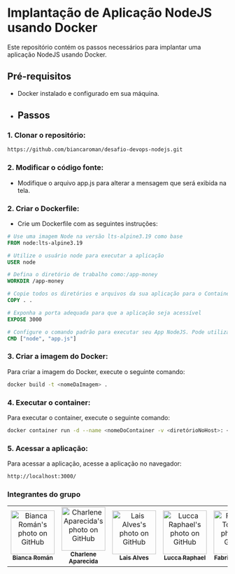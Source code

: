 # Implantação de Aplicação NodeJS usando Docker

Este repositório contém os passos necessários para implantar uma aplicação NodeJS usando Docker.

## Pré-requisitos

- Docker instalado e configurado em sua máquina.

- ## Passos

### 1. Clonar o repositório:

```bash
https://github.com/biancaroman/desafio-devops-nodejs.git
````

### 2. Modificar o código fonte:

- Modifique o arquivo app.js para alterar a mensagem que será exibida na tela.

### 2. Criar o Dockerfile:
- Crie um Dockerfile com as seguintes instruções:
````dockerfile
# Use uma imagem Node na versão lts-alpine3.19 como base
FROM node:lts-alpine3.19

# Utilize o usuário node para executar a aplicação
USER node

# Defina o diretório de trabalho como:/app-money
WORKDIR /app-money

# Copie todos os diretórios e arquivos da sua aplicação para o Container
COPY . .

# Exponha a porta adequada para que a aplicação seja acessível
EXPOSE 3000

# Configure o comando padrão para executar seu App NodeJS. Pode utilizar CMD ou ENTRYPOINT
CMD ["node", "app.js"]
````


### 3. Criar a imagem do Docker:
Para criar a imagem do Docker, execute o seguinte comando:
```bash
docker build -t <nomeDaImagem> .
```

### 4. Executar o container:
Para executar o container, execute o seguinte comando:
```bash
docker container run -d --name <nomeDoContainer -v <diretórioNoHost>: <diretórioDoContainer> -p 3000:3000 <nomeDaImagem>
```

### 5. Acessar a aplicação:
Para acessar a aplicação, acesse a aplicação no navegador:
```bash
http://localhost:3000/
```

### Integrantes do grupo
<table>
  <tr>
    <td align="center">
      <a href="https://github.com/biancaroman">
        <img src="https://avatars.githubusercontent.com/u/128830935?v=4" width="100px;" border-radius='50%' alt="Bianca Román's photo on GitHub"/><br>
        <sub>
          <b>Bianca Román</b>
        </sub>
      </a>
    </td>
    <td align="center">
      <a href="https://github.com/charlenefialho">
        <img src="https://avatars.githubusercontent.com/u/94643076?v=4" width="100px;" border-radius='50%' alt="Charlene Aparecida's photo on GitHub"/><br>
        <sub>
          <b>Charlene Aparecida</b>
        </sub>
      </a>
    </td>
    <td align="center">
      <a href="https://github.com/laiscrz">
        <img src="https://avatars.githubusercontent.com/u/133046134?v=4" width="100px;" alt="Lais Alves's photo on GitHub"/><br>
        <sub>
          <b>Lais Alves</b>
        </sub>
      </a>
    </td>
    <td align="center">
      <a href="https://github.com/LuccaRaphael">
        <img src="https://avatars.githubusercontent.com/u/127765063?v=4" width="100px;" border-radius='50%' alt="Lucca Raphael's photo on GitHub"/><br>
        <sub>
          <b>Lucca Raphael</b>
        </sub>
      </a>
    </td>
     <td align="center">
      <a href="https://github.com/Fabs0602">
        <img src="https://avatars.githubusercontent.com/u/111320639?v=4" width="100px;" border-radius='50%' alt="Fabricio Torres's photo on GitHub"/><br>
        <sub>
          <b>Fabricio Torres</b>
        </sub>
      </a>
    </td>
  </tr>
</table>
